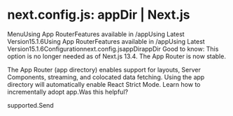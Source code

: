 # next.config.js: appDir | Next.js

<p>MenuUsing App RouterFeatures available in /appUsing Latest Version15.1.6Using App RouterFeatures available in /appUsing Latest Version15.1.6Configurationnext.config.jsappDirappDir
Good to know: This option is no longer needed as of Next.js 13.4. The App Router is now stable.</p>
<p>The App Router (app directory) enables support for layouts, Server Components, streaming, and colocated data fetching.
Using the app directory will automatically enable React Strict Mode. Learn how to incrementally adopt app.Was this helpful?</p>
<p>supported.Send</p>
